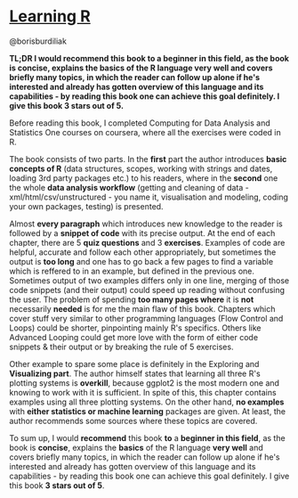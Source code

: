 [Learning R](http://www.amazon.com/Learning-R-Richard-Cotton/dp/1449357105?tag=rubyslava-20)
============

@borisburdiliak


**TL;DR I would recommend this book to a beginner in this field, as the book is concise, explains the basics of the R language very well and covers briefly many topics, in which the reader can follow up alone if he's interested and already has gotten overview of this language and its capabilities - by reading this book one can achieve this goal definitely. I give this book 3 stars out of 5.**

Before reading this book, I completed Computing for Data Analysis and Statistics One courses on coursera, where all the exercises were coded in R. 

The book consists of two parts. In the **first** part the author introduces **basic concepts of R** (data structures, scopes, working with strings and dates, loading 3rd party packages etc.)  to his readers, where in the **second** one the whole **data analysis workflow** (getting and cleaning of data - xml/html/csv/unstructured - you name it, visualisation and modeling, coding your own packages, testing) is presented.

Almost **every paragraph** which introduces new knowledge to the reader is followed by a **snippet of code** with its precise output. At the end of each chapter, there are 5 **quiz questions** and 3 **exercises**. Examples of code are helpful, accurate and follow each other appropriately, but sometimes the output is **too long** and one has to go back a few pages to find a variable which is reffered to in an example, but defined in the previous one. Sometimes output of two examples differs only in one line, merging of those code snippets (and their output) could speed up reading without confusing the user. The problem of spending **too many pages where** it is **not** necessarily **needed** is for me the main flaw of this book. Chapters which cover stuff very similar to other programming languages (Flow Control and Loops) could be shorter, pinpointing mainly R's specifics. Others like Advanced Looping could get more love with the form of either code snippets & their output or by breaking the rule of 5 exercises.

Other example to spare some place is definitely in the Exploring and **Visualizing part**. The author himself states that learning all three R's plotting systems is **overkill**, because ggplot2 is the most modern one and knowing to work with it is sufficient. In spite of this, this chapter contains examples using all three plotting systems. On the other hand, **no examples** with **either statistics or machine learning** packages are given. At least, the author recommends some sources where these topics are covered. 

To sum up, I would **recommend** this book **to** a **beginner in this field**, as the book is **concise**, explains the **basics** of the R language **very well** and covers briefly many topics, in which the reader can follow up alone if he's interested and already has gotten overview of this language and its capabilities - by reading this book one can achieve this goal definitely. I give this book **3 stars out of 5**.
